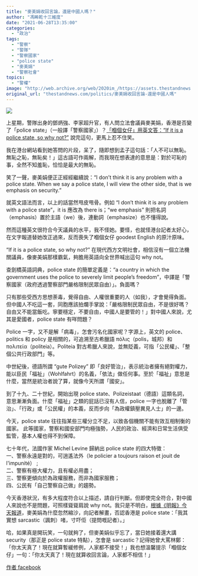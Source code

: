 ```yaml
---
title: "麥美娟收回言論，還是中國人嗎？"
author: "馮睎乾十三維度"
date: "2021-06-28T13:35:00"
categories:
  - "政治"
tags:
  - "警察"
  - "警隊"
  - "警察國家"
  - "police state"
  - "麥美娟"
  - "警察社會"
topics:
  - "警權"
image: "http://web.archive.org/web/2020im_/https://assets.thestandnews.com/media/resized/1200x0/photos/fung-09_MlwRI.png"
original_url: "thestandnews.com/politics/麥美娟收回言論-還是中國人嗎"
---
```

![](http://web.archive.org/web/2020im_/https://assets.thestandnews.com/media/resized/1200x0/photos/fung-09_MlwRI.png)

上星期，警隊出身的鄧炳強、李家超升官，有人問立法會議員麥美娟，香港是否變了「police state」（一般譯「警察國家」）？[「嗰個女仔」用英文答：“If it is a police state, so why not?”](../../politics/%E8%AD%A6%E5%AF%9F%E6%94%BF%E5%BA%9C-%E5%B7%A5%E8%81%AF%E6%9C%83%E9%BA%A5%E7%BE%8E%E5%A8%9F-police-state-why-not-%E6%9D%8E%E6%85%A7%E7%90%BC-%E6%9D%8E%E5%AE%B6%E8%B6%85%E9%84%A7%E7%82%B3%E5%BC%B7%E8%A1%A8%E7%8F%BE%E5%87%BA%E8%89%B2/) 說完這句，更馬上忍不住笑。

我在港台網站看到她答問的片段，呆了，隨即想到孟子這句話：「人不可以無恥。無恥之恥，無恥矣！」這古語可作兩解，而我現在想表達的意思是：對於可恥的事，全然不知羞恥，恰恰是最大的無恥。

笑了一聲，麥美娟便正正經經繼續說：“I don’t think it is any problem with a police state. When we say a police state, I will view the other side, that is we emphasis on security.”

就英文語法而言，以上的話當然甩皮甩骨。例如 “I don’t think it is any problem with a police state”，it is 應改為 there is；“we emphasis” 則把名詞（emphasis）置於主語（we）後，連動詞（emphasize）也不懂得說。

然而這種英文很符合今天議員的水平，我不怪她。要怪，也就怪港台記者太好心，在文字報道替她改正過來，反而喪失了嗰個女仔 goodest English 的原汁原味。

“If it is a police state, so why not?” 在現代西方文明社會，相信沒有一個立法機關議員，像麥美娟那樣霸氣，夠膽用英語向全世界喊出這句 why not。

查劍橋英語詞典，police state 的簡單定義是：“a country in which the government uses the police to severely limit people’s freedom”，中譯是「警察國家（政府透過警察部門嚴格限制民眾自由）」。負面嗎？

只有那些受西方思想荼毒，覺得自由、人權很重要的人（如我），才會覺得負面。但中國人不吃這一套，同胞應該拍爛手掌說：「嚴格限制民眾自由，不是很好嗎？自由又不能當飯吃。寧要穩定，不要自由，中國人是要管的！」對中國人來說，尤其是愛國者，police state 有咩問題？

Police 一字，又不是解「病毒」，怎會污名化國家呢？字源上，英文的 police、politics 和 policy 是相關的，可追溯至古希臘語 πόλις（polis，城邦）和 πολιτεία（politeia）。Politeia 對古希臘人來說，並無貶義，可指「公民權」、「整個公共行政部門」等。

中世紀後，德語所謂 “gute Polizey” 即「良好管治」，表示統治者擁有絕對權力，能以臣民「福祉」（Wohlfahrt）的名義，「依法」做任何事。至於「福祉」意思是什麼，當然是統治者說了算，就像今天所謂「國安」。

到了十九、二十世紀，開始出現 police state、Polizeistaat（德語）這類名詞，意思漸漸負面。什麼「福祉」之類的屁話已沒有人信，police 一字也脫離了「管治」、「行政」或「公民權」的本義，反而步向「為政權鎮壓異見人士」的一邊。

今天，police state 往往指某些三權分立不足，以致各個機關不能有效互相制衡的國家。 此等國家，警察和國安部門均極強勢，人民的政治、經濟和日常生活俱受監管，基本人權也得不到保障。

七十年代，法國作家 Michel Levine 歸納出 police state 的四大特徵：  
一、警察永遠是對的，可逍遙法外（le policier a toujours raison et jouit de l'impunité） ;  
二、警察有極大權力，且有權必用盡；  
三、警察更傾向於為政權服務，而非為國家服務；  
四、公民有「自己警察自己做」的趨勢。

今天香港狀況，有多大程度符合以上描述，請自行判斷。但即使完全符合，對中國人來說也不是問題，可照樣聳聳肩說 why not。我只是不明白，[根據《明報》今天報道](http://web.archive.org/web/20210702120546/https://news.mingpao.com/pns/%E6%B8%AF%E8%81%9E/article/20210628/s00002/1624817927031/)，麥美娟為什麼忽然縮沙，向記者解畫，否認香港是 police state：「我其實想 sarcastic（諷刺）啫，寸吓佢（提問嘅記者）。」

哈，如果真是開玩笑，一句就夠了，但麥美娟似乎忘了，當日她接着還大講 security（那正是 police state 特點），怎會是 sarcastic？記得她曾大罵林鄭：「你太天真了！現在就算暫緩修例，人家都不接受！」我也想溫馨提示「嗰個女仔」一句：「你太天真了！現在就算收回言論，人家都不相信！」

[作者 facebook](http://web.archive.org/web/20210702120546/https://www.facebook.com/epinoia2020/posts/222320756399433)